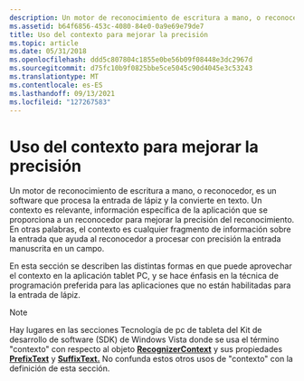 ```yaml
---
description: Un motor de reconocimiento de escritura a mano, o reconocedor, es un software que procesa la entrada de lápiz y la convierte en texto.
ms.assetid: b64f6856-453c-4080-84e0-0a9e69e79de7
title: Uso del contexto para mejorar la precisión
ms.topic: article
ms.date: 05/31/2018
ms.openlocfilehash: ddd5c807804c1855e0be56b09f08448e3dc2967d
ms.sourcegitcommit: d75fc10b9f0825bbe5ce5045c90d4045e3c53243
ms.translationtype: MT
ms.contentlocale: es-ES
ms.lasthandoff: 09/13/2021
ms.locfileid: "127267583"
---
```

# <a name="using-context-to-improve-accuracy"></a>Uso del contexto para mejorar la precisión

Un motor de reconocimiento de escritura a mano, o reconocedor, es un software que procesa la entrada de lápiz y la convierte en texto. Un contexto es relevante, información específica de la aplicación que se proporciona a un reconocedor para mejorar la precisión del reconocimiento. En otras palabras, el contexto es cualquier fragmento de información sobre la entrada que ayuda al reconocedor a procesar con precisión la entrada manuscrita en un campo.

En esta sección se describen las distintas formas en que puede aprovechar el contexto en la aplicación tablet PC, y se hace énfasis en la técnica de programación preferida para las aplicaciones que no están habilitadas para la entrada de lápiz.

> [!Note]  
> Hay lugares en las secciones Tecnología de pc de tableta del Kit de desarrollo de software (SDK) de Windows Vista donde se usa el término "contexto" con respecto al objeto [**RecognizerContext**](inkrecognizercontext-class.md) y sus propiedades [**PrefixText**](/windows/desktop/api/msinkaut/nf-msinkaut-iinkrecognizercontext-get_prefixtext) y [**SuffixText.**](/windows/desktop/api/msinkaut/nf-msinkaut-iinkrecognizercontext-get_suffixtext) No confunda estos otros usos de "contexto" con la definición de esta sección.

 

 

 



